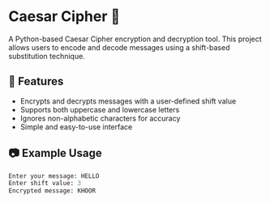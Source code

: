 # Caesar Cipher 🔐  

A Python-based Caesar Cipher encryption and decryption tool. This project allows users to encode and decode messages using a shift-based substitution technique.  

## 🚀 Features  
- Encrypts and decrypts messages with a user-defined shift value  
- Supports both uppercase and lowercase letters  
- Ignores non-alphabetic characters for accuracy  
- Simple and easy-to-use interface  

## 📷 Example Usage  
```python
Enter your message: HELLO
Enter shift value: 3
Encrypted message: KHOOR
